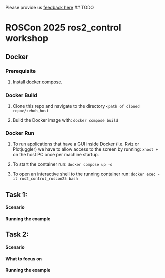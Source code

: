 Please provide us [feedback here](TODO) ## TODO

# ROSCon 2025 ros2_control workshop

## Docker

### Prerequisite
1. Install [docker compose](https://docs.docker.com/compose/install/linux/#install-using-the-repository).

### Docker Build
1. Clone this repo and navigate to the directory `<path of cloned repo>/zehoh_host`

1. Build the Docker image with: `docker compose build`

### Docker Run
1. To run applications that have a GUI inside Docker (i.e. Rviz or Plotjuggler) we have to allow access to the screen by running: `xhost +` on the host PC once per machine startup.

1. To start the container run: `docker compose up -d`

1. To open an interactive shell to the running container run: `docker exec -it ros2_control_roscon25 bash`


## Task 1: 

#### Scenario

#### Running the example

## Task 2:

#### Scenario

#### What to focus on

#### Running the example

